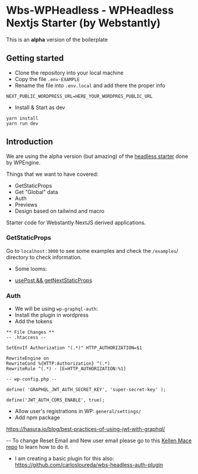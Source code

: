 # Wbs-WPHeadless - WPHeadless Nextjs Starter (by Webstantly)

This is an **alpha** version of the boilerplate

## Getting started

- Clone the repository into your local machine
- Copy the file `.env-EXAMPLE`
- Rename the file into `.env.local` and add there the proper info

```
NEXT_PUBLIC_WORDPRESS_URL=HERE_YOUR_WORDPRES_PUBLIC_URL
```

- Install & Start as dev

```
yarn install
yarn run dev
```

## Introduction

We are using the alpha version (but amazing) of the [headless starter](https://github.com/wpengine/headless-framework) done by WPEngine.

Things that we want to have covered:

- GetStaticProps
- Get "Global" data
- Auth
- Previews
- Design based on tailwind and macro

Starter code for Webstantly NextJS derived applications.

### GetStaticProps

Go to `localhost:3000` to see some examples and check the `/examples`/ directory to check information.

- Some looms:

- [usePost && getNextStaticProps](https://www.loom.com/share/dc720e6d4dd14ef38a011b7a995ad56a)

### Auth

- We will be using `wp-graphql-auth`:
- Install the plugin in wordpress
- Add the tokens

```
** File Changes **
-- .htaccess --

SetEnvIf Authorization "(.*)" HTTP_AUTHORIZATION=$1

RewriteEngine on
RewriteCond %{HTTP:Authorization} ^(.*)
RewriteRule ^(.*) - [E=HTTP_AUTHORIZATION:%1]

-- wp-config.php --

define( 'GRAPHQL_JWT_AUTH_SECRET_KEY', 'super-secret-key' );

define('JWT_AUTH_CORS_ENABLE', true);
```

- Allow user's registrations in WP:
  `general/settings/`
- Add npm package

https://hasura.io/blog/best-practices-of-using-jwt-with-graphql/

-- To change Reset Email and New user email please go to this [Kellen Mace repo](https://github.com/kellenmace/run-through-history-backend) to learn how to do it.

- I am creating a basic plugin for this also: https://github.com/carlosloureda/wbs-headless-auth-plugin
